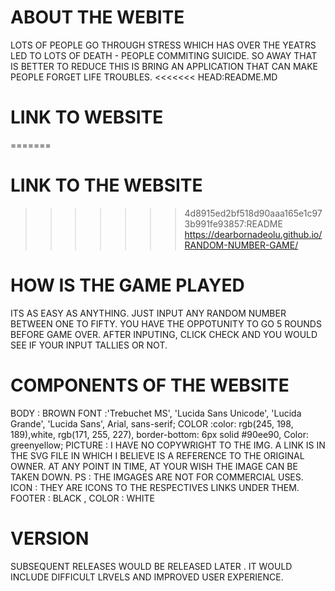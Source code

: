 # ABOUT THE WEBITE
LOTS OF PEOPLE GO THROUGH STRESS WHICH HAS OVER THE YEATRS LED TO LOTS OF DEATH - PEOPLE COMMITING SUICIDE.
SO AWAY THAT IS BETTER TO REDUCE THIS IS BRING AN APPLICATION THAT CAN MAKE PEOPLE FORGET LIFE TROUBLES.
<<<<<<< HEAD:README.MD
# LINK TO WEBSITE
=======
# LINK TO THE WEBSITE 
>>>>>>> 4d8915ed2bf518d90aaa165e1c973b991fe93857:README
https://dearbornadeolu.github.io/RANDOM-NUMBER-GAME/
# HOW IS THE GAME PLAYED
ITS AS EASY AS ANYTHING. JUST INPUT ANY RANDOM NUMBER BETWEEN ONE TO FIFTY. YOU HAVE THE OPPOTUNITY TO GO 5 ROUNDS BEFORE GAME OVER.
AFTER INPUTING, CLICK CHECK AND YOU WOULD SEE IF YOUR INPUT TALLIES OR NOT.
# COMPONENTS OF THE WEBSITE
BODY : BROWN
FONT :'Trebuchet MS', 'Lucida Sans Unicode', 'Lucida Grande', 'Lucida Sans', Arial, sans-serif;
COLOR :color: rgb(245, 198, 189),white, rgb(171, 255, 227), border-bottom: 6px solid #90ee90, Color: greenyellow;
PICTURE : I HAVE NO COPYWRIGHT TO THE IMG. A LINK IS IN THE SVG FILE IN WHICH I BELIEVE IS A REFERENCE TO THE ORIGINAL OWNER. AT ANY POINT IN TIME, AT YOUR WISH THE IMAGE CAN BE TAKEN DOWN.
PS : THE IMGAGES ARE NOT FOR COMMERCIAL USES.
ICON : THEY ARE ICONS TO THE RESPECTIVES LINKS UNDER THEM.
FOOTER : BLACK , COLOR : WHITE
# VERSION
SUBSEQUENT RELEASES WOULD BE RELEASED LATER . IT WOULD INCLUDE DIFFICULT LRVELS AND IMPROVED USER EXPERIENCE.
